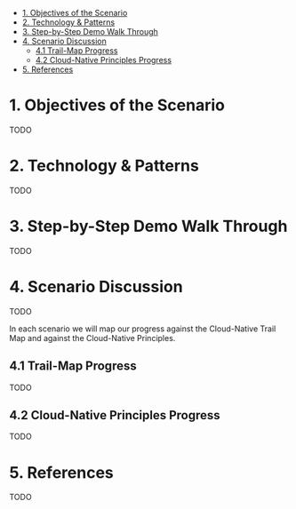 
- [1. Objectives of the Scenario](#1-objectives-of-the-scenario)
- [2. Technology & Patterns](#2-technology--patterns)
- [3. Step-by-Step Demo Walk Through](#3-step-by-step-demo-walk-through)
- [4. Scenario Discussion](#4-scenario-discussion)
  - [4.1 Trail-Map Progress](#41-trail-map-progress)
  - [4.2 Cloud-Native Principles Progress](#42-cloud-native-principles-progress)
- [5. References](#5-references)

# 1. Objectives of the Scenario

TODO

# 2. Technology & Patterns

TODO

# 3. Step-by-Step Demo Walk Through

TODO

# 4. Scenario Discussion

TODO

In each scenario we will map our progress against the Cloud-Native Trail Map and against the Cloud-Native Principles.

## 4.1 Trail-Map Progress

TODO

## 4.2 Cloud-Native Principles Progress

TODO

# 5. References

TODO